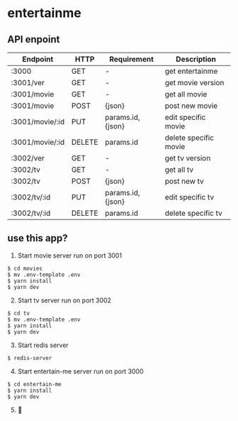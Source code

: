 # entertainme

## API enpoint
| Endpoint | HTTP | Requirement | Description |
|----------|------|-------------|-------------|
| :3000    | GET  | -           | get entertainme |
| :3001/ver | GET | - | get movie version |
| :3001/movie | GET | - | get all movie |
| :3001/movie | POST | {json} | post new movie |
| :3001/movie/:id | PUT | params.id, {json} | edit specific movie |
| :3001/movie/:id | DELETE | params.id | delete specific movie |
| :3002/ver | GET | - | get tv version |
| :3002/tv | GET | - | get all tv |
| :3002/tv | POST | {json} | post new tv |
| :3002/tv/:id | PUT | params.id, {json} | edit specific tv |
| :3002/tv/:id | DELETE | params.id | delete specific tv |


## use this app?
1. Start movie server run on port 3001
```
$ cd movies
$ mv .env-template .env
$ yarn install
$ yarn dev
```

2. Start tv server run on port 3002
```
$ cd tv
$ mv .env-template .env
$ yarn install
$ yarn dev
```

3. Start redis server
```
$ redis-server
```

4. Start entertain-me server run on port 3000
```
$ cd entertain-me
$ yarn install
$ yarn dev
```

5. :rocket:
